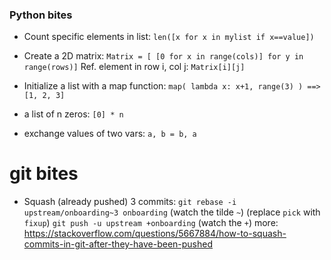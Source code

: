 ### Python bites
* Count specific elements in list: `len([x for x in mylist if x==value])`

* Create a 2D matrix: `Matrix = [ [0 for x in range(cols)] for y in range(rows)]`
  Ref. element in row i, col j: `Matrix[i][j]`
  
* Initialize a list with a map function: `map( lambda x: x+1, range(3) ) ==> [1, 2, 3]`

* a list of n zeros: `[0] * n`

* exchange values of two vars: `a, b = b, a`


# git bites
* Squash (already pushed) 3 commits:
`git rebase -i upstream/onboarding~3 onboarding` (watch the tilde `~`)
(replace `pick` with `fixup`)
`git push -u upstream +onboarding` (watch the `+`)
more: https://stackoverflow.com/questions/5667884/how-to-squash-commits-in-git-after-they-have-been-pushed
